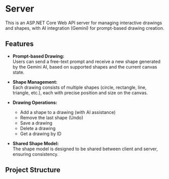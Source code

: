# Server

This is an ASP.NET Core Web API server for managing interactive drawings and shapes, with AI integration (Gemini) for prompt-based drawing creation.

## Features

- **Prompt-based Drawing:**  
  Users can send a free-text prompt and receive a new shape generated by the Gemini AI, based on supported shapes and the current canvas state.

- **Shape Management:**  
  Each drawing consists of multiple shapes (circle, rectangle, line, triangle, etc.), each with precise position and size on the canvas.

- **Drawing Operations:**  
  - Add a shape to a drawing (with AI assistance)
  - Remove the last shape (Undo)
  - Save a drawing
  - Delete a drawing
  - Get a drawing by ID

- **Shared Shape Model:**  
  The shape model is designed to be shared between client and server, ensuring consistency.

## Project Structure